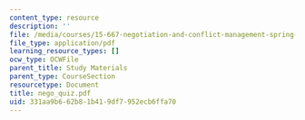 ```yaml
---
content_type: resource
description: ''
file: /media/courses/15-667-negotiation-and-conflict-management-spring-2001/331aa9b662b81b419df7952ecb6ffa70_nego_quiz.pdf
file_type: application/pdf
learning_resource_types: []
ocw_type: OCWFile
parent_title: Study Materials
parent_type: CourseSection
resourcetype: Document
title: nego_quiz.pdf
uid: 331aa9b6-62b8-1b41-9df7-952ecb6ffa70
---
```

